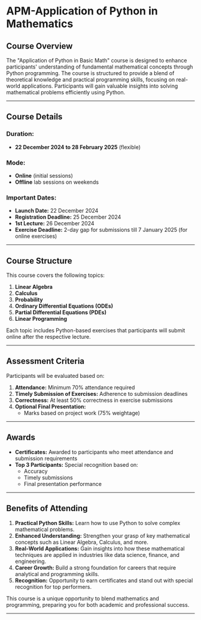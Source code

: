 # APM-Application of Python in Mathematics

## Course Overview
The "Application of Python in Basic Math" course is designed to enhance participants' understanding of fundamental mathematical concepts through Python programming. The course is structured to provide a blend of theoretical knowledge and practical programming skills, focusing on real-world applications. Participants will gain valuable insights into solving mathematical problems efficiently using Python.

---

## Course Details

### Duration:
- **22 December 2024 to 28 February 2025** (flexible)

### Mode:
- **Online** (initial sessions)
- **Offline** lab sessions on weekends

### Important Dates:
- **Launch Date:** 22 December 2024
- **Registration Deadline:** 25 December 2024
- **1st Lecture:** 26 December 2024
- **Exercise Deadline:** 2-day gap for submissions till 7 January 2025 (for online exercises)

---

## Course Structure
This course covers the following topics:

1. **Linear Algebra**
2. **Calculus**
3. **Probability**
4. **Ordinary Differential Equations (ODEs)**
5. **Partial Differential Equations (PDEs)**
6. **Linear Programming**

Each topic includes Python-based exercises that participants will submit online after the respective lecture.

---

## Assessment Criteria
Participants will be evaluated based on:

1. **Attendance:** Minimum 70% attendance required
2. **Timely Submission of Exercises:** Adherence to submission deadlines
3. **Correctness:** At least 50% correctness in exercise submissions
4. **Optional Final Presentation:**
   - Marks based on project work (75% weightage)

---

## Awards
- **Certificates:** Awarded to participants who meet attendance and submission requirements
- **Top 3 Participants:** Special recognition based on:
  - Accuracy
  - Timely submissions
  - Final presentation performance

---

## Benefits of Attending

1. **Practical Python Skills:** Learn how to use Python to solve complex mathematical problems.
2. **Enhanced Understanding:** Strengthen your grasp of key mathematical concepts such as Linear Algebra, Calculus, and more.
3. **Real-World Applications:** Gain insights into how these mathematical techniques are applied in industries like data science, finance, and engineering.
4. **Career Growth:** Build a strong foundation for careers that require analytical and programming skills.
5. **Recognition:** Opportunity to earn certificates and stand out with special recognition for top performers.

This course is a unique opportunity to blend mathematics and programming, preparing you for both academic and professional success.

---

